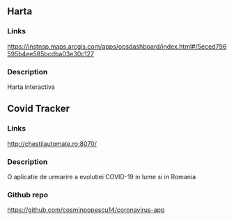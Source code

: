 ## Harta

### Links
https://instnsp.maps.arcgis.com/apps/opsdashboard/index.html#/5eced796595b4ee585bcdba03e30c127

### Description
Harta interactiva


## Covid Tracker

### Links
http://chestiiautomate.ro:8070/


### Description
O aplicatie de urmarire a evolutiei COVID-19 in lume si in Romania


### Github repo
https://github.com/cosminpopescu14/coronavirus-app
